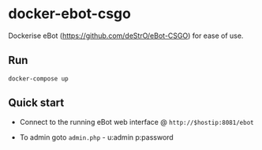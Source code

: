 docker-ebot-csgo
================

Dockerise eBot (https://github.com/deStrO/eBot-CSGO) for ease of use. 

Run
---

`docker-compose up`

Quick start
-----------
* Connect to the running eBot web interface @ `http://$hostip:8081/ebot`

* To admin goto `admin.php` - u:admin p:password
